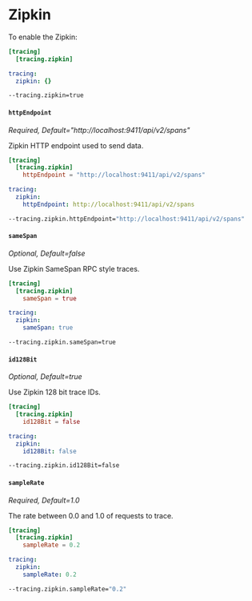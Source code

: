# Zipkin

To enable the Zipkin:

```toml tab="File (TOML)"
[tracing]
  [tracing.zipkin]
```

```yaml tab="File (YAML)"
tracing:
  zipkin: {}
```

```bash tab="CLI"
--tracing.zipkin=true
```

#### `httpEndpoint`

_Required, Default="http://localhost:9411/api/v2/spans"_

Zipkin HTTP endpoint used to send data.

```toml tab="File (TOML)"
[tracing]
  [tracing.zipkin]
    httpEndpoint = "http://localhost:9411/api/v2/spans"
```

```yaml tab="File (YAML)"
tracing:
  zipkin:
    httpEndpoint: http://localhost:9411/api/v2/spans
```

```bash tab="CLI"
--tracing.zipkin.httpEndpoint="http://localhost:9411/api/v2/spans"
```

#### `sameSpan`

_Optional, Default=false_

Use Zipkin SameSpan RPC style traces.

```toml tab="File (TOML)"
[tracing]
  [tracing.zipkin]
    sameSpan = true
```

```yaml tab="File (YAML)"
tracing:
  zipkin:
    sameSpan: true
```

```bash tab="CLI"
--tracing.zipkin.sameSpan=true
```

#### `id128Bit`

_Optional, Default=true_

Use Zipkin 128 bit trace IDs.

```toml tab="File (TOML)"
[tracing]
  [tracing.zipkin]
    id128Bit = false
```

```yaml tab="File (YAML)"
tracing:
  zipkin:
    id128Bit: false
```

```bash tab="CLI"
--tracing.zipkin.id128Bit=false
```

#### `sampleRate`

_Required, Default=1.0_

The rate between 0.0 and 1.0 of requests to trace.

```toml tab="File (TOML)"
[tracing]
  [tracing.zipkin]
    sampleRate = 0.2
```

```yaml tab="File (YAML)"
tracing:
  zipkin:
    sampleRate: 0.2
```

```bash tab="CLI"
--tracing.zipkin.sampleRate="0.2"
```
